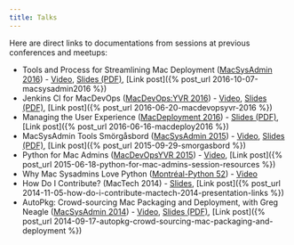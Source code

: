 ```yaml
---
title: Talks
---
```


Here are direct links to documentations from sessions at previous conferences and meetups:

  * Tools and Process for Streamlining Mac Deployment ([MacSysAdmin 2016](http://docs.macsysadmin.se/2016/2016doc.html)) - [Video](http://docs.macsysadmin.se/2016/video/Day4Session1.mp4), [Slides (PDF)](http://docs.macsysadmin.se/2016/pdf/Day4Session1.pdf), [Link post]({% post_url 2016-10-07-macsysadmin2016 %})
  * Jenkins CI for MacDevOps ([MacDevOps:YVR 2016](http://macdevops.ca)) - [Video](http://macdevops.ca/MDO2016/jenkins/Default.html), [Slides (PDF)](https://dl.dropboxusercontent.com/u/429559/Jenkins%20CI%20for%20MacDevOps.pdf), [Link post]({% post_url 2016-06-20-macdevopsyvr-2016 %})
  * Managing the User Experience ([MacDeployment 2016](http://macdeployment.ca)) - [Slides (PDF)](http://macdeployment.ca/sites/macdeployment.ca/files/macdeploy_2016.pdf), [Link post]({% post_url 2016-06-16-macdeploy2016 %})
  * MacSysAdmin Tools Smörgåsbord ([MacSysAdmin 2015](http://docs.macsysadmin.se/2015/2015doc.html)) - [Video](http://docs.macsysadmin.se/2015/video/Day1Session4.mp4), [Slides (PDF)](http://docs.macsysadmin.se/2015/pdf/Day1Session4.pdf), [Link post]({% post_url 2015-09-29-smorgasbord %})
  * Python for Mac Admins ([MacDevOpsYVR 2015](http://www.macdevops.ca/)) - [Video](http://macdevops.ca/MDO2015/tim/Default.html), [Link post]({% post_url 2015-06-18-python-for-mac-admins-session-resources %})
  * Why Mac Sysadmins Love Python ([Montréal-Python 52](http://montrealpython.org/)) - [Video](https://www.youtube.com/watch?v=G2kSD3MU5uM)
  * How Do I Contribute? (MacTech 2014) - [Slides](http://www.slideshare.net/timothysutton/how-do-i-contribute), [Link post]({% post_url 2014-11-05-how-do-i-contribute-mactech-2014-presentation-links %})
  * AutoPkg: Crowd-sourcing Mac Packaging and Deployment, with Greg Neagle ([MacSysAdmin 2014](http://docs.macsysadmin.se/2014/2014doc.html)) - [Video](http://docs.macsysadmin.se/2014/video/Day2Session5.mp4), [Slides (PDF)](http://docs.macsysadmin.se/2014/pdf/AutoPkg_Crowd-sourcing_Mac_packaging_and_deployment.pdf), [Link post]({% post_url 2014-09-17-autopkg-crowd-sourcing-mac-packaging-and-deployment %})
